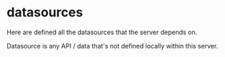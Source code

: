 # datasources

Here are defined all the datasources that the server depends on.

Datasource is any API / data that's not defined locally within this server.
